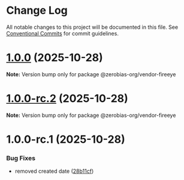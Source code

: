 # Change Log

All notable changes to this project will be documented in this file.
See [Conventional Commits](https://conventionalcommits.org) for commit guidelines.

# [1.0.0](https://github.com/zerobias-org/vendor/compare/@zerobias-org/vendor-fireeye@1.0.0-rc.2...@zerobias-org/vendor-fireeye@1.0.0) (2025-10-28)

**Note:** Version bump only for package @zerobias-org/vendor-fireeye





# [1.0.0-rc.2](https://github.com/zerobias-org/vendor/compare/@zerobias-org/vendor-fireeye@1.0.0-rc.1...@zerobias-org/vendor-fireeye@1.0.0-rc.2) (2025-10-28)

**Note:** Version bump only for package @zerobias-org/vendor-fireeye





# 1.0.0-rc.1 (2025-10-28)


### Bug Fixes

* removed created date ([28b11cf](https://github.com/zerobias-org/vendor/commit/28b11cf2563e9cdadd4b1dc83edd60d2fcd01df0))
